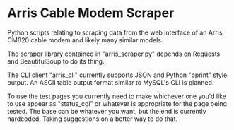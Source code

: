 # Arris Cable Modem Scraper

Python scripts relating to scraping data from the web interface of an Arris
CM820 cable modem and likely many similar models.

The scraper library contained in "arris_scraper.py" depends on Requests and
BeautifulSoup to do its thing.

The CLI client "arris_cli" currently supports JSON and Python "pprint" style
output.  An ASCII table output format similar to MySQL's CLI is planned.

To use the test pages you currently need to make whichever one you'd like to
use appear as "status_cgi" or whatever is appropriate for the page being
tested.  The base can be whatever you want, but the end is currently
hardcoded.  Taking suggestions on a better way to do that.
